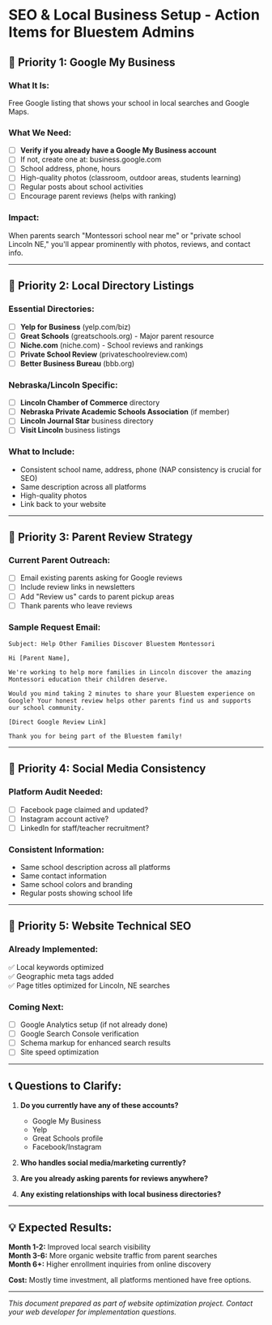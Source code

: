 # SEO & Local Business Setup - Action Items for Bluestem Admins

## 🎯 **Priority 1: Google My Business**

### **What It Is:**
Free Google listing that shows your school in local searches and Google Maps.

### **What We Need:**
- [ ] **Verify if you already have a Google My Business account**
- [ ] If not, create one at: business.google.com
- [ ] School address, phone, hours
- [ ] High-quality photos (classroom, outdoor areas, students learning)
- [ ] Regular posts about school activities
- [ ] Encourage parent reviews (helps with ranking)

### **Impact:**
When parents search "Montessori school near me" or "private school Lincoln NE," you'll appear prominently with photos, reviews, and contact info.

---

## 🎯 **Priority 2: Local Directory Listings**

### **Essential Directories:**
- [ ] **Yelp for Business** (yelp.com/biz)
- [ ] **Great Schools** (greatschools.org) - Major parent resource
- [ ] **Niche.com** (niche.com) - School reviews and rankings
- [ ] **Private School Review** (privateschoolreview.com)
- [ ] **Better Business Bureau** (bbb.org)

### **Nebraska/Lincoln Specific:**
- [ ] **Lincoln Chamber of Commerce** directory
- [ ] **Nebraska Private Academic Schools Association** (if member)
- [ ] **Lincoln Journal Star** business directory
- [ ] **Visit Lincoln** business listings

### **What to Include:**
- Consistent school name, address, phone (NAP consistency is crucial for SEO)
- Same description across all platforms
- High-quality photos
- Link back to your website

---

## 🎯 **Priority 3: Parent Review Strategy**

### **Current Parent Outreach:**
- [ ] Email existing parents asking for Google reviews
- [ ] Include review links in newsletters
- [ ] Add "Review us" cards to parent pickup areas
- [ ] Thank parents who leave reviews

### **Sample Request Email:**
```
Subject: Help Other Families Discover Bluestem Montessori

Hi [Parent Name],

We're working to help more families in Lincoln discover the amazing Montessori education their children deserve. 

Would you mind taking 2 minutes to share your Bluestem experience on Google? Your honest review helps other parents find us and supports our school community.

[Direct Google Review Link]

Thank you for being part of the Bluestem family!
```

---

## 🎯 **Priority 4: Social Media Consistency**

### **Platform Audit Needed:**
- [ ] Facebook page claimed and updated?
- [ ] Instagram account active?
- [ ] LinkedIn for staff/teacher recruitment?

### **Consistent Information:**
- Same school description across all platforms
- Same contact information
- Same school colors and branding
- Regular posts showing school life

---

## 🎯 **Priority 5: Website Technical SEO**

### **Already Implemented:**
✅ Local keywords optimized  
✅ Geographic meta tags added  
✅ Page titles optimized for Lincoln, NE searches  

### **Coming Next:**
- [ ] Google Analytics setup (if not already done)
- [ ] Google Search Console verification
- [ ] Schema markup for enhanced search results
- [ ] Site speed optimization

---

## 📞 **Questions to Clarify:**

1. **Do you currently have any of these accounts?**
   - Google My Business
   - Yelp
   - Great Schools profile
   - Facebook/Instagram

2. **Who handles social media/marketing currently?**

3. **Are you already asking parents for reviews anywhere?**

4. **Any existing relationships with local business directories?**

---

## 💡 **Expected Results:**

**Month 1-2:** Improved local search visibility  
**Month 3-6:** More organic website traffic from parent searches  
**Month 6+:** Higher enrollment inquiries from online discovery  

**Cost:** Mostly time investment, all platforms mentioned have free options.

---

*This document prepared as part of website optimization project. Contact your web developer for implementation questions.*